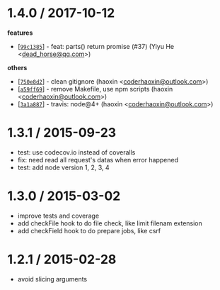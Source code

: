 
1.4.0 / 2017-10-12
==================

**features**
  * [[`99c1385`](http://github.com/cojs/busboy/commit/99c1385423a32c2919f93871b68772f47088bc61)] - feat: parts() return promise (#37) (Yiyu He <<dead_horse@qq.com>>)

**others**
  * [[`750e8d2`](http://github.com/cojs/busboy/commit/750e8d284d649bf2b7f938ee345d150a44eb4dbb)] - clean gitignore (haoxin <<coderhaoxin@outlook.com>>)
  * [[`a59ff69`](http://github.com/cojs/busboy/commit/a59ff69d8093579c781b37ac9f449b8df86991e0)] - remove Makefile, use npm scripts (haoxin <<coderhaoxin@outlook.com>>)
  * [[`3a1a887`](http://github.com/cojs/busboy/commit/3a1a887142ca9452183d587efed53a5cfd840bdd)] - travis: node@4+ (haoxin <<coderhaoxin@outlook.com>>)

1.3.1 / 2015-09-23
==================

 * test: use codecov.io instead of coveralls
 * fix: need read all request's datas when error happened
 * test: add node version 1, 2, 3, 4

1.3.0 / 2015-03-02
==================

 * improve tests and coverage
 * add checkFile hook to do file check, like limit filenam extension
 * add checkField hook to do prepare jobs, like csrf

1.2.1 / 2015-02-28
==================

 * avoid slicing arguments
